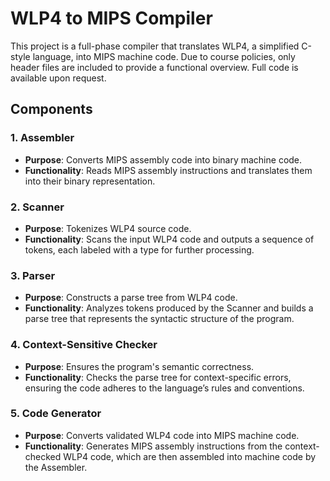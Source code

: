 # WLP4 to MIPS Compiler

This project is a full-phase compiler that translates WLP4, a simplified C-style language, into MIPS machine code. Due to course policies, only header files are included to provide a functional overview. Full code is available upon request.

## Components

### 1. Assembler
- **Purpose**: Converts MIPS assembly code into binary machine code.
- **Functionality**: Reads MIPS assembly instructions and translates them into their binary representation.

### 2. Scanner
- **Purpose**: Tokenizes WLP4 source code.
- **Functionality**: Scans the input WLP4 code and outputs a sequence of tokens, each labeled with a type for further processing.

### 3. Parser
- **Purpose**: Constructs a parse tree from WLP4 code.
- **Functionality**: Analyzes tokens produced by the Scanner and builds a parse tree that represents the syntactic structure of the program.

### 4. Context-Sensitive Checker
- **Purpose**: Ensures the program's semantic correctness.
- **Functionality**: Checks the parse tree for context-specific errors, ensuring the code adheres to the language’s rules and conventions.

### 5. Code Generator
- **Purpose**: Converts validated WLP4 code into MIPS machine code.
- **Functionality**: Generates MIPS assembly instructions from the context-checked WLP4 code, which are then assembled into machine code by the Assembler.
